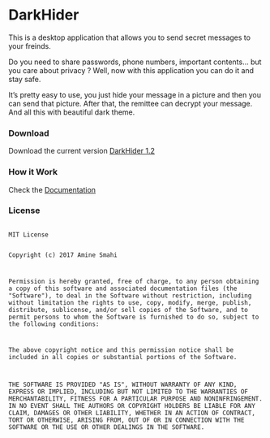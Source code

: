 # DarkHider
This is a desktop application that allows you to send secret messages to your freinds.

 Do you need to share passwords, phone numbers, important contents… but you care about privacy ? Well, now with this application you can do it and stay safe. 
 
It’s pretty easy to use, you just hide your message in a picture and then you can send that picture. After that, the remittee can decrypt your message. And all this with beautiful dark theme.

### Download 
Download the current version <a href="https://github.com/Amine-Smahi/DarkHider/raw/master/Installer.zip">DarkHider 1.2</a>

### How it Work
Check the <a href="https://github.com/Amine-Smahi/DarkHider/wiki/How-it-work">Documentation</a>

### License
<code>
MIT License

Copyright (c) 2017 Amine Smahi

 Permission is hereby granted, free of charge, to any person obtaining a copy
of this software and associated documentation files (the "Software"), to deal
in the Software without restriction, including without limitation the rights
to use, copy, modify, merge, publish, distribute, sublicense, and/or sell
copies of the Software, and to permit persons to whom the Software is
furnished to do so, subject to the following conditions:

 The above copyright notice and this permission notice shall be included in all
copies or substantial portions of the Software.

 THE SOFTWARE IS PROVIDED "AS IS", WITHOUT WARRANTY OF ANY KIND, EXPRESS OR
IMPLIED, INCLUDING BUT NOT LIMITED TO THE WARRANTIES OF MERCHANTABILITY,
FITNESS FOR A PARTICULAR PURPOSE AND NONINFRINGEMENT. IN NO EVENT SHALL THE
AUTHORS OR COPYRIGHT HOLDERS BE LIABLE FOR ANY CLAIM, DAMAGES OR OTHER
LIABILITY, WHETHER IN AN ACTION OF CONTRACT, TORT OR OTHERWISE, ARISING FROM,
OUT OF OR IN CONNECTION WITH THE SOFTWARE OR THE USE OR OTHER DEALINGS IN THE
SOFTWARE.
</code>
